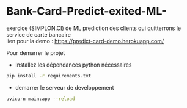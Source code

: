 # Bank-Card-Predict-exited-ML-
exercice (SIMPLON.CI) de ML prediction des clients qui quitterrons le service de carte bancaire <br>
lien pour la demo : https://predict-card-demo.herokuapp.com/

Pour demarrer le projet
- Installez les dépendances python nécessaires
```bash
pip install -r requirements.txt
```
- demarrer le serveur de developpement
```bash
uvicorn main:app --reload
```